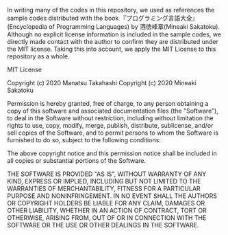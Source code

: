 In writing many of the codes in this repository, we used as references the sample codes distributed with the book 『プログラミング言語大全』(Encyclopedia of Programming Languages) by 酒徳峰章(Mineaki Sakatoku). Although no explicit license information is included in the sample codes, we directly made contact with the author to confirm they are distributed under the MIT license. Taking this into account, we apply the MIT License to this repository as a whole.



MIT License

Copyright (c) 2020 Manatsu Takahashi
Copyright (c) 2020 Mineaki Sakatoku

Permission is hereby granted, free of charge, to any person obtaining a copy
of this software and associated documentation files (the "Software"), to deal
in the Software without restriction, including without limitation the rights
to use, copy, modify, merge, publish, distribute, sublicense, and/or sell
copies of the Software, and to permit persons to whom the Software is
furnished to do so, subject to the following conditions:

The above copyright notice and this permission notice shall be included in all
copies or substantial portions of the Software.

THE SOFTWARE IS PROVIDED "AS IS", WITHOUT WARRANTY OF ANY KIND, EXPRESS OR
IMPLIED, INCLUDING BUT NOT LIMITED TO THE WARRANTIES OF MERCHANTABILITY,
FITNESS FOR A PARTICULAR PURPOSE AND NONINFRINGEMENT. IN NO EVENT SHALL THE
AUTHORS OR COPYRIGHT HOLDERS BE LIABLE FOR ANY CLAIM, DAMAGES OR OTHER
LIABILITY, WHETHER IN AN ACTION OF CONTRACT, TORT OR OTHERWISE, ARISING FROM,
OUT OF OR IN CONNECTION WITH THE SOFTWARE OR THE USE OR OTHER DEALINGS IN THE
SOFTWARE.

